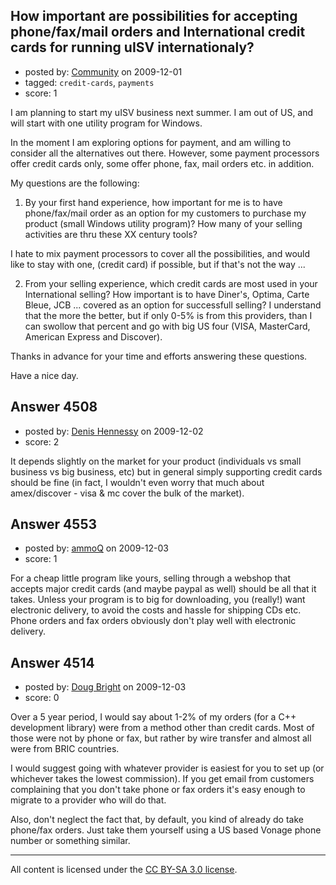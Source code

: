 ## How important are possibilities for accepting phone/fax/mail orders and International credit cards for running uISV internationaly?

- posted by: [Community](https://stackexchange.com/users/-1/-1-community) on 2009-12-01
- tagged: `credit-cards`, `payments`
- score: 1

I am planning to start my uISV business next summer. I am
out of US, and will start with one utility program for Windows.

In the moment I am exploring options for payment, and
am willing to consider all the alternatives out there.
However, some payment processors offer credit cards only, 
some offer phone, fax, mail orders etc. in addition. 

My questions are the following:

1. By your first hand experience, how important for me is to have
phone/fax/mail order as an option for my customers to purchase 
my product (small Windows utility program)? How many of your
selling activities are thru these XX century tools?

I hate to mix payment processors to cover all the possibilities, 
and would like to stay with one, (credit card) if possible, 
but if that's not the way ...


2. From your selling experience, which credit cards are most used 
in your International selling? How important is to have Diner's, 
Optima, Carte Bleue, JCB ... covered as an option for successfull selling?
I understand that the more the better, but if only 0-5% is from
this providers, than I can swollow that percent and go with
big US four (VISA, MasterCard, American Express and Discover).


Thanks in advance for your time and efforts answering these questions.

Have a nice day.  




## Answer 4508

- posted by: [Denis Hennessy](https://stackexchange.com/users/-1/311-denis-hennessy) on 2009-12-02
- score: 2

It depends slightly on the market for your product (individuals vs small business vs big business, etc) but in general simply supporting credit cards should be fine (in fact, I wouldn't even worry that much about amex/discover - visa & mc cover the bulk of the market).  


## Answer 4553

- posted by: [ammoQ](https://stackexchange.com/users/-1/1685-ammoq) on 2009-12-03
- score: 1

For a cheap little program like yours, selling through a webshop that accepts major credit cards (and maybe paypal as well) should be all that it takes. Unless your program is to big for downloading, you (really!) want electronic delivery, to avoid the costs and hassle for shipping CDs etc. Phone orders and fax orders obviously don't play well with electronic delivery.


## Answer 4514

- posted by: [Doug Bright](https://stackexchange.com/users/-1/324-doug-bright) on 2009-12-03
- score: 0

Over a 5 year period, I would say about 1-2% of my orders (for a C++ development library) were from a method other than credit cards. Most of those were not by phone or fax, but rather by wire transfer and almost all were from BRIC countries.

I would suggest going with whatever provider is easiest for you to set up (or whichever takes the lowest commission). If you get email from customers complaining that you don't take phone or fax orders it's easy enough to migrate to a provider who will do that.

Also, don't neglect the fact that, by default, you kind of already do take phone/fax orders. Just take them yourself using a US based Vonage phone number or something similar.



---

All content is licensed under the [CC BY-SA 3.0 license](https://creativecommons.org/licenses/by-sa/3.0/).
